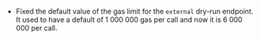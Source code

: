 * Fixed the default value of the gas limit for the `external` dry-run
  endpoint. It used to have a default of 1 000 000 gas per call and now it is
  6 000 000 per call.
